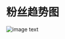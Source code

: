 # 粉丝趋势图

![image text](https://github.com/vmp65l3/fans_count/blob/main/%E7%B2%89%E4%B8%9D%E6%95%B0%E8%B6%8B%E5%8A%BF.jpg)

